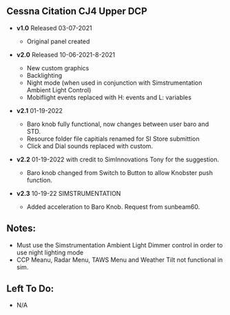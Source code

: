 ## Cessna Citation CJ4 Upper DCP
- **v1.0** 
  Released 03-07-2021
	- Original panel created 

- **v2.0** 
  Released 10-06-2021-8-2021
	- New custom graphics
	- Backlighting
	- Night mode (when used in conjunction with Simstrumentation Ambient Light Control)
	- Mobiflight events replaced with H: events and L: variables 
- **v2.1** 01-19-2022 
    - Baro knob fully functional, now changes between user baro and STD.
    - Resource folder file capitials renamed for SI Store submittion  
    - Click and Dial sounds replaced with custom.    
- **v2.2** 01-19-2022  with credit to SimInnovations Tony for the suggestion.
    - Baro knob changed from Switch to Button to allow Knobster push function.  
- **v2.3** 10-19-22 SIMSTRUMENTATION 
    - Added acceleration to Baro Knob. Request from sunbeam60.  	

## Notes:
- Must use the Simstrumentation Ambient Light Dimmer control in order to use night lighting mode
- CCP Meanu, Radar Menu, TAWS Menu and Weather Tilt not functional in sim.

## Left To Do:
- N/A
	
